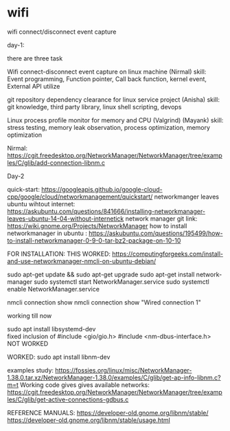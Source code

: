 # wifi
wifi connect/disconnect event capture

day-1:

there are three task

Wifi connect-disconnect event capture on linux machine (Nirmal)
skill: Event programming, Function pointer, Call back function, kernel event, External API utilize

git repository dependency clearance for linux service project (Anisha)
skill: git knowledge, third party library, linux shell scripting, devops

Linux process profile monitor for memory and CPU (Valgrind) (Mayank)
skill: stress testing, memory leak observation, process optimization, memory optimization



Nirmal:
https://cgit.freedesktop.org/NetworkManager/NetworkManager/tree/examples/C/glib/add-connection-libnm.c





Day-2

quick-start: https://googleapis.github.io/google-cloud-cpp/google/cloud/networkmanagement/quickstart/
networkmanger leaves ubuntu wihtout internet: https://askubuntu.com/questions/841666/installing-networkmanager-leaves-ubuntu-14-04-without-internetick
network manager git link: https://wiki.gnome.org/Projects/NetworkManager
how to install networkmanager in ubuntu : https://askubuntu.com/questions/195499/how-to-install-networkmanager-0-9-0-tar-bz2-package-on-10-10


FOR INSTALLATION: 
THIS WORKED:  https://computingforgeeks.com/install-and-use-networkmanager-nmcli-on-ubuntu-debian/


sudo apt-get update && sudo apt-get upgrade
sudo apt-get install network-manager
sudo systemctl start NetworkManager.service
sudo systemctl enable NetworkManager.service


nmcli connection show
nmcli connection show "Wired connection 1"

working till now


sudo apt install libsystemd-dev  
fixed inclusion of
#include <gio/gio.h>
#include <nm-dbus-interface.h>
NOT WORKED





WORKED: sudo apt install libnm-dev



examples study:
https://fossies.org/linux/misc/NetworkManager-1.38.0.tar.xz/NetworkManager-1.38.0/examples/C/glib/get-ap-info-libnm.c?m=t
Working code gives gives available networks: https://cgit.freedesktop.org/NetworkManager/NetworkManager/tree/examples/C/glib/get-active-connections-gdbus.c


REFERENCE MANUALS:
https://developer-old.gnome.org/libnm/stable/
https://developer-old.gnome.org/libnm/stable/usage.html